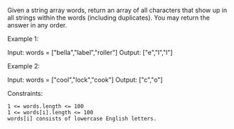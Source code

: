 Given a string array words, return an array of all characters that show up in all strings within the words (including duplicates). You may return the answer in any order.

Example 1:

Input: words = ["bella","label","roller"]
Output: ["e","l","l"]

Example 2:

Input: words = ["cool","lock","cook"]
Output: ["c","o"]

Constraints:

    1 <= words.length <= 100
    1 <= words[i].length <= 100
    words[i] consists of lowercase English letters.

